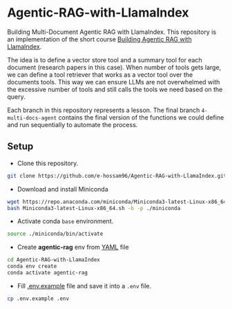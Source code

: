 # Agentic-RAG-with-LlamaIndex

Building Multi-Document Agentic RAG with LlamaIndex. This repository is an implementation of the short course [Building Agentic RAG with LlamaIndex](https://www.deeplearning.ai/short-courses/building-agentic-rag-with-llamaindex/).

The idea is to define a vector store tool and a summary tool for each document (research papers in this case). When number of tools gets large, we can define a tool retriever that works as a vector tool over the documents tools. This way we can ensure LLMs are not overwhelmed with the excessive number of tools and still calls the tools we need based on the query.

Each branch in this repository represents a lesson. The final branch `4-multi-docs-agent` contains the final version of the functions we could define and run sequentially to automate the process.

## Setup

- Clone this repository.

```bash
git clone https://github.com/e-hossam96/Agentic-RAG-with-LlamaIndex.git
```

- Download and install Miniconda

```bash
wget https://repo.anaconda.com/miniconda/Miniconda3-latest-Linux-x86_64.sh
bash Miniconda3-latest-Linux-x86_64.sh -b -p ./miniconda
```

- Activate conda `base` environment.

```bash
source ./miniconda/bin/activate
```

- Create **agentic-rag** env from [YAML](./environment.yml) file

```bash
cd Agentic-RAG-with-LlamaIndex
conda env create
conda activate agentic-rag
```

- Fill [.env.example](./.env.example) file and save it into a `.env` file.

```bash
cp .env.example .env
```
